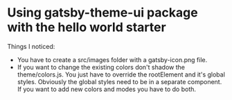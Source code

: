 # Using gatsby-theme-ui package with the hello world starter

Things I noticed:

- You have to create a src/images folder with a gatsby-icon.png file.
- If you want to change the existing colors don't shadow the theme/colors.js. You just have to override the rootElement and it's global styles. Obviously the global styles need to be in a separate component. If you want to add new colors and modes you have to do both.
